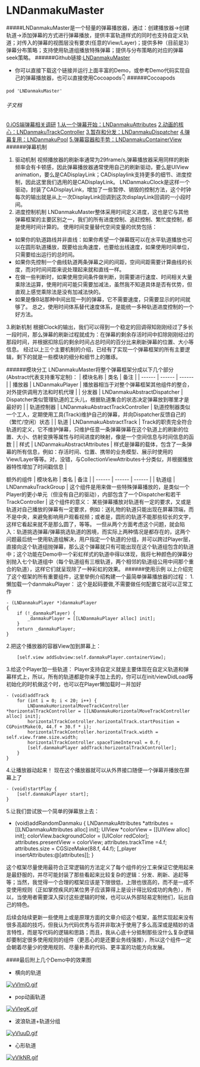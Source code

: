 # LNDanmakuMaster

#####LNDanmakuMaster是一个轻量的弹幕播放器，通过：创建播放器->创建轨道->添加弹幕的方式进行弹幕播放，提供丰富轨道样式的同时也支持自定义轨道；对传入的弹幕的视图层没有要求(任意的View/Layer)；提供多种（目前是3）弹幕分布策略；支持使用轨道组播放特殊弹幕；提供与分布策略的对应的弹幕seek策略。
######Github链接:[LNDanmakuMaster](https://github.com/LevisonNN/LNDanmakuMaster)
* 你可以直接下载这个链接并运行上面丰富的Demo，或参考Demo代码实现自己的弹幕播放器，也可以直接使用Cocoapods👇
######Cocoapods
```
pod 'LNDanmakuMaster'
```
###### 子文档
[0.iOS端弹幕相关调研](https://www.jianshu.com/p/719573470ffb)
[1.从一个弹幕开始：LNDanmakuAttributes](https://www.jianshu.com/p/7177086eaf79)
[2.动画的核心：LNDanmakuTrackController](https://www.jianshu.com/p/6280c3270762)
[3.暂存和分发：LNDanmakuDispatcher](https://www.jianshu.com/p/d7b534cb2dda)
[4.弹幕复用：LNDanmakuPool](https://www.jianshu.com/p/182b198efc69)
[5.弹幕容器和手势：LNDanmakuContainerView](https://www.jianshu.com/p/f23708dc2df2)
######弹幕机制
1. 驱动机制
视频播放器的刷新率通常为29frame/s,弹幕播放器采用同样的刷新频率会有卡顿感，因此弹幕播放器通常使用自己的刷新驱动，要么是UIView animation，要么是CADisplayLink；CADisplaylink支持更多的细节、进度控制，因此这里我们选用的是CADisplayLink。
LNDanmakuClock是这样一个驱动，封装了CADisplayLink，增加了一些暂停、销毁的控制方法，这个时钟每次的输出就是从上一次DisplayLink回调到这次displayLink回调的一小段时间。
2. 进度控制机制
LNDanmakuMaster整体采用时间定义进度，这也是它与其他弹幕框架的主要区别之一，我们的所有进度控制、追赶控制、繁忙度控制，都是使用时间计算的。
使用时间变量替代空间变量的优势包括：
* 如果你的轨道路线并非直线：如果你希望一个弹幕既可以在水平轨道播放也可以在圆形轨道播放，既要给出角速度，也要给出线速度，如果使用时间单位，只需要给出运行的总时间。
* 如果你先控制一个曲线轨道两条弹幕之间的间距，空间间距需要计算曲线的长度，而对时间间距来说处理起来就和直线一样。
* 在做一些判断时，如果使用空间条件做判断，则需要进行速度、时间相关大量乘除法运算，使用时间可能只需要加减法，虽然我不知道具体是否有优势，但直观上感觉乘除法是没有加减法快的。
* 如果是像B站那种中间出现一列的弹幕，它不需要速度，只需要显示的时间就够了。
总之，使用时间体系替代速度体系，是能统一多种轨道进度控制的一个好方法。

3.刷新机制
根据Clock的输出，我们可以得到一个稳定的回调得知刚刚经过了多长一段时间，那么弹幕的刷新过程就成为：在弹幕的剩余存活时间中扣除刚刚经过的那段时间，并根据扣除后的剩余时间占总时间的百分比来刷新弹幕的位置、大小等信息。
经过以上三个主要机制的介绍，已经有了实现一个弹幕框架的所有主要逻辑，剩下的就是一些模块的细分和细节上的雕琢。

######模块分工
LNDanmakuMaster将整个弹幕框架分成以下几个部分(Abstract代表支持重写定制)：
| 模块名称 | 类名 | 备注 |
| ------ | ------ | ------ |
| 播放器 | LNDanmakuPlayer | 播放器相当于对整个弹幕框架其他组件的整合，对外提供调用方法和时机代理 |
| 分发器 | LNDanmakuAbstractDispatcher | Dispatcher类似管理轨道的工头儿，根据轨道集合的状态决定弹幕放到哪里才是最好的 |
| 轨道控制器 | LNDanmakuAbstractTrackController | 轨道控制器类似一个工人，定期使用工具(Track)维护自己的弹幕，并向Dispatcher反馈自己的（繁忙/空闲）状态 |
| 轨道 | LNDanmakuAbstractTrack | Track的职责完全符合轨道的定义，它不维护弹幕，只维护任意一条弹幕弹幕在这个轨道上的刷新的位置、大小、仿射变换等属性与时间进度的映射，像是一个空间信息与时间信息的函数 |
| 样式 | LNDanmakuAbstractAttributes | 样式是弹幕的载体，包含了一条弹幕的所有信息，例如：存活时间、位置、携带的业务模型、展示时使用的View/Layer等等。对，没错，与CollectionViewAttributes十分类似，并根据播放器特性增加了时间戳信息 |

额外的组件
| 模块名称 | 类名 | 备注 |
| ------ | ------ | ------ |
| 轨道组 | LNDanmakuTrackGroup | 这个组件是用来做一些特殊弹幕播放的，是类似一个Player的更小单元（但没有自己的驱动），内部包含了一个Dispatcher和若干TrackController |
这个组件的意义：
某些弹幕播放对轨道有一定的要求，又或是轨道对自己播放的弹幕有一定要求，例如：送礼物的轨道只能出现在屏幕顶端，而不是中央，来避免影响用户观看视频；或者是，圆形的轨道不能那些较长的文字，这样它看起来就不是那么圆了，等等。
一但从两个方面考虑这个问题，就会陷入：轨道挑选弹幕/弹幕挑选轨道的困境，而实际上两种情况是都存在的，这两个问题最后统一使用轨道组解决，用户指定一个轨道的分组，并可以跨过Player层，直接向这个轨道组抛弹幕，那么这个弹幕就只有可能出现在这个轨道组包含的轨道中；这个功能在Demo中一个彩虹样式的轨道中得以体现，我将七种颜色的弹幕分别抛入七个轨道组中（每个轨道组有三根轨道，两个相邻的轨道组公用中间那个重合的轨道），这样它们就呈现除了一种彩虹的效果。
######使用示例
以上介绍完了这个框架的所有重要组件，这里举例介绍构建一个最简单弹幕播放器的过程：
1.懒加载一个danmakuPlayer：
这个是起码要做,不需要做任何配置它就可以正常工作
```
- (LNDanmakuPlayer *)danmakuPlayer
{
    if (!_danmakuPlayer) {
        _danmakuPlayer = [[LNDanmakuPlayer alloc] init];
    }
    return _danmakuPlayer;
}
```
2.把这个播放器的容器View加到屏幕上：
```
    [self.view addSubview:self.danmakuPlayer.containerView];
```
3.给这个Player加一些轨道：
Player支持自定义就是主要体现在自定义轨道和弹幕样式上，所以，所有的轨道都是你亲手加上去的，你可以在init/viewDidLoad等初始化的时机做这个时，也可以在Player懒加载时一并加好
```
- (void)addTrack
    for (int i = 0; i < 20; i++) {
        LNDanmakuHorizontalMoveTrackController *horizontalTrackController = [[LNDanmakuHorizontalMoveTrackController alloc] init];
        horizontalTrackController.horizontalTrack.startPosition = CGPointMake(0, 44.f + 30.f * i);
        horizontalTrackController.horizontalTrack.width = self.view.frame.size.width;
        horizontalTrackController.spaceTimeInterval = 0.f;
        [self.danmakuPlayer addTrack:horizontalTrackController];
    }
}
```
4.让播放器动起来！
现在这个播放器就可以从外界接口随便一个弹幕并播放在屏幕上了
```
- (void)startPlay {
    [self.danmakuPlayer start];
}
```
5.让我们尝试放一个简单的弹幕放上去：
- (void)addRandomDanmaku
{
        LNDanmakuAttributes *attributes = [[LNDanmakuAttributes alloc] init];
        UIView *colorView = [[UIView alloc] init];
        colorView.backgroundColor = [UIColor redColor];
        attributes.presentView = colorView;
        attributes.trackTime =4.f;
        attributes.size = CGSizeMake(88.f, 44.f);
        [_player insertAttributes:@[attributes]];
}

这个框架尽量使用最符合正常逻辑的方法定义了每个组件的分工来保证它使用起来是最舒服的，并尽可能封装了那些看起来比较复杂的逻辑：分发、刷新、追赶等等；当然，我觉得一个合理的框架应该是下限很低，上限也很高的，而不是一成不变使用规则（正如掌控疾风的某位男子应该算得上是设计得比较成功的角色），所以，当使用者需要深入探讨这些逻辑的时候，也可以从外部轻易定制他们，玩出自己的特色。

后续会陆续更新一些使用上或是原理方面的文章介绍这个框架，虽然实现起来没有很多高超的技巧，但我认为代码优秀与否并非取决于使用了多么高深或是精妙的语言特性，而是写代码的逻辑和思路；而且，我从心底十分抵制那些没什么复杂逻辑却要制定很多使用规则的组件（更恶心的是还要业务线强推），所以这个组件一定会朝着尽量少的使用规则、尽量朴素的代码、更丰富的功能方向发展。

####最后附上几个Demo中的效果图

* 横向的轨道

[![yVlmjO.gif](https://upload-images.jianshu.io/upload_images/8942216-2d01f255d5b61f6e.gif?imageMogr2/auto-orient/strip)](https://imgchr.com/i/yVlmjO)

* pop动画轨道

[![yVlegK.gif](https://upload-images.jianshu.io/upload_images/8942216-a6efbf1514bd29a3.gif?imageMogr2/auto-orient/strip)](https://imgchr.com/i/yVlegK)

* 波浪轨道+轨道分组

[![yVluuD.gif](https://upload-images.jianshu.io/upload_images/8942216-a5badf677a749f52.gif?imageMogr2/auto-orient/strip)](https://imgchr.com/i/yVluuD)

* 心形轨道

[![yVlkNR.gif](https://upload-images.jianshu.io/upload_images/8942216-30f48a64ae7f3365.gif?imageMogr2/auto-orient/strip)](https://imgchr.com/i/yVlkNR)

